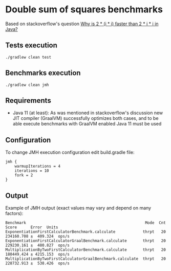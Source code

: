 # Double sum of squares benchmarks
Based on stackoverflow's question [Why is 2 * (i * i) faster than 2 * i * i in Java?](https://stackoverflow.com/questions/53452713/why-is-2-i-i-faster-than-2-i-i-in-java)

## Tests execution
```
./gradlew clean test
```

## Benchmarks execution
```
./gradlew clean jmh
```

## Requirements
- Java 11 (at least): As was mentioned in stackoverflow's discussion new JIT compiler (GraalVM) successfully optimizes
both cases, and to be able execute benchmarks with GraalVM enabled Java 11 must be used

## Configuration
To change JMH execution configuration edit build.gradle file:
```
jmh {
    warmupIterations = 4
    iterations = 10
    fork = 2
}
```

## Output
Example of JMH output (exact values may vary and depend on many factors):
```
Benchmark                                                    Mode  Cnt       Score      Error  Units
ExponentiationFirstCalculatorBenchmark.calculate            thrpt   20  234160.708 ±  409.324  ops/s
ExponentiationFirstCalculatorGraalBenchmark.calculate       thrpt   20  229230.161 ±  480.827  ops/s
MultiplicationByTwoFirstCalculatorBenchmark.calculate       thrpt   20  180449.424 ± 4215.153  ops/s
MultiplicationByTwoFirstCalculatorGraalBenchmark.calculate  thrpt   20  228732.913 ±  538.426  ops/s
```
